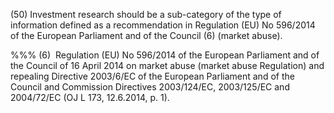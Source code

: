 (50) Investment research should be a sub-category of the type of information defined as a recommendation in Regulation (EU) No 596/2014 of the European Parliament and of the Council (6) (market abuse).

%%% (6)  Regulation (EU) No 596/2014 of the European Parliament and of the Council of 16 April 2014 on market abuse (market abuse Regulation) and repealing Directive 2003/6/EC of the European Parliament and of the Council and Commission Directives 2003/124/EC, 2003/125/EC and 2004/72/EC (OJ L 173, 12.6.2014, p. 1).
